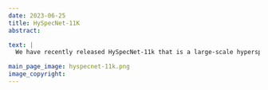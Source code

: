 ```yaml
---
date: 2023-06-25
title: HySpecNet-11K
abstract:

text: |
  We have recently released HySpecNet-11k that is a large-scale hyperspectral benchmark dataset made up of 11,483 image patches acquired by EnMAP satellite. For details, please visit: <a href="https://hyspecnet.rsim.berlin">hyspecnet.rsim.berlin</a>.

main_page_image: hyspecnet-11k.png
image_copyright:
---
```

